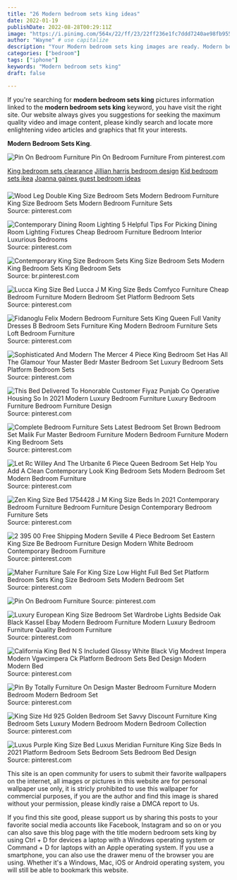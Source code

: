 ```yaml
---
title: "26 Modern bedroom sets king ideas"
date: 2022-01-19
publishDate: 2022-08-28T00:29:11Z
image: "https://i.pinimg.com/564x/22/ff/23/22ff236e1fc7ddd7240ae98fb955e26f.jpg"
author: "Wayne" # use capitalize
description: "Your Modern bedroom sets king images are ready. Modern bedroom sets king are a topic that is being searched for and liked by netizens today. You can Download the Modern bedroom sets king files here. Get all royalty-free photos."
categories: ["bedroom"]
tags: ["iphone"]
keywords: "Modern bedroom sets king"
draft: false

---
```


If you're searching for **modern bedroom sets king** pictures information linked to the **modern bedroom sets king** keyword, you have visit the right  site.  Our website always  gives you  suggestions  for seeking  the maximum  quality video and image  content, please kindly search and locate more enlightening video articles and graphics  that fit your interests.

**Modern Bedroom Sets King**. 

![Pin On Bedroom Furniture](https://i.pinimg.com/originals/20/e2/fa/20e2facb3ac11fa28ad9808cd27ebf20.jpg "Pin On Bedroom Furniture")
Pin On Bedroom Furniture From pinterest.com

[King bedroom sets clearance](/king-bedroom-sets-clearance/)
[Jillian harris bedroom design](/jillian-harris-bedroom-design/)
[Kid bedroom sets ikea](/kid-bedroom-sets-ikea/)
[Joanna gaines guest bedroom ideas](/joanna-gaines-guest-bedroom-ideas/)



### 

 


![Wood Leg Double King Size Bedroom Sets Modern Bedroom Furniture King Size Bedroom Sets Modern Bedroom Furniture Sets](https://i.pinimg.com/originals/0e/7d/9a/0e7d9aaf33f5cc991e0183510d6a9374.jpg "Wood Leg Double King Size Bedroom Sets Modern Bedroom Furniture King Size Bedroom Sets Modern Bedroom Furniture Sets")
Source: pinterest.com

 

![Contemporary Dining Room Lighting 5 Helpful Tips For Picking Dining Room Lighting Fixtures Cheap Bedroom Furniture Bedroom Interior Luxurious Bedrooms](https://i.pinimg.com/originals/7b/b3/61/7bb36170b8e612f3cbf4bf8781c3c0a9.jpg "Contemporary Dining Room Lighting 5 Helpful Tips For Picking Dining Room Lighting Fixtures Cheap Bedroom Furniture Bedroom Interior Luxurious Bedrooms")
Source: pinterest.com

 

![Contemporary King Size Bedroom Sets King Size Bedroom Sets Modern King Bedroom Sets King Bedroom Sets](https://i.pinimg.com/originals/84/29/a0/8429a0d915978556f6a1fb54475b29d2.jpg "Contemporary King Size Bedroom Sets King Size Bedroom Sets Modern King Bedroom Sets King Bedroom Sets")
Source: br.pinterest.com

 

![Lucca King Size Bed Lucca J M King Size Beds Comfyco Furniture Cheap Bedroom Furniture Modern Bedroom Set Platform Bedroom Sets](https://i.pinimg.com/736x/f2/1b/75/f21b7554eb6caf264efa65e7b3e5aac8.jpg "Lucca King Size Bed Lucca J M King Size Beds Comfyco Furniture Cheap Bedroom Furniture Modern Bedroom Set Platform Bedroom Sets")
Source: pinterest.com

 

![Fidanoglu Felix Modern Bedroom Furniture Sets King Queen Full Vanity Dresses B Bedroom Sets Furniture King Modern Bedroom Furniture Sets Loft Bedroom Furniture](https://i.pinimg.com/736x/ea/8b/ba/ea8bba05b5d71e7e843303c45a3b1085.jpg "Fidanoglu Felix Modern Bedroom Furniture Sets King Queen Full Vanity Dresses B Bedroom Sets Furniture King Modern Bedroom Furniture Sets Loft Bedroom Furniture")
Source: pinterest.com

 

![Sophisticated And Modern The Mercer 4 Piece King Bedroom Set Has All The Glamour Your Master Bedr Master Bedroom Set Luxury Bedroom Sets Platform Bedroom Sets](https://i.pinimg.com/564x/3d/b9/05/3db905adc5053f32b009891f32237121.jpg "Sophisticated And Modern The Mercer 4 Piece King Bedroom Set Has All The Glamour Your Master Bedr Master Bedroom Set Luxury Bedroom Sets Platform Bedroom Sets")
Source: pinterest.com

 

![This Bed Delivered To Honorable Customer Fiyaz Punjab Co Operative Housing So In 2021 Modern Luxury Bedroom Furniture Luxury Bedroom Furniture Bedroom Furniture Design](https://i.pinimg.com/564x/2b/64/76/2b6476dff58457b6a7b74654e4a9e456.jpg "This Bed Delivered To Honorable Customer Fiyaz Punjab Co Operative Housing So In 2021 Modern Luxury Bedroom Furniture Luxury Bedroom Furniture Bedroom Furniture Design")
Source: pinterest.com

 

![Complete Bedroom Furniture Sets Latest Bedroom Set Brown Bedroom Set Malik Fur Master Bedroom Furniture Modern Bedroom Furniture Modern King Bedroom Sets](https://i.pinimg.com/originals/28/c5/e5/28c5e555ed55ceba28d4c9d072c1b1b9.jpg "Complete Bedroom Furniture Sets Latest Bedroom Set Brown Bedroom Set Malik Fur Master Bedroom Furniture Modern Bedroom Furniture Modern King Bedroom Sets")
Source: pinterest.com

 

![Let Rc Willey And The Urbanite 6 Piece Queen Bedroom Set Help You Add A Clean Contemporary Look King Bedroom Sets Modern Bedroom Set Modern Bedroom Furniture](https://i.pinimg.com/originals/79/12/d2/7912d2532287189f0e1dd7c5beacb529.jpg "Let Rc Willey And The Urbanite 6 Piece Queen Bedroom Set Help You Add A Clean Contemporary Look King Bedroom Sets Modern Bedroom Set Modern Bedroom Furniture")
Source: pinterest.com

 

![Zen King Size Bed 1754428 J M King Size Beds In 2021 Contemporary Bedroom Furniture Bedroom Furniture Design Contemporary Bedroom Furniture Sets](https://i.pinimg.com/originals/3a/4b/c0/3a4bc03ecdbe777588cb1f3afc6adb86.jpg "Zen King Size Bed 1754428 J M King Size Beds In 2021 Contemporary Bedroom Furniture Bedroom Furniture Design Contemporary Bedroom Furniture Sets")
Source: pinterest.com

 

![2 395 00 Free Shipping Modern Seville 4 Piece Bedroom Set Eastern King Size Be Bedroom Furniture Design Modern White Bedroom Contemporary Bedroom Furniture](https://i.pinimg.com/564x/98/fa/95/98fa951eabdcfb77ba4974b0eaee76eb.jpg "2 395 00 Free Shipping Modern Seville 4 Piece Bedroom Set Eastern King Size Be Bedroom Furniture Design Modern White Bedroom Contemporary Bedroom Furniture")
Source: pinterest.com

 

![Maher Furniture Sale For King Size Low Hight Full Bed Set Platform Bedroom Sets King Size Bedroom Sets Modern Bedroom Set](https://i.pinimg.com/originals/cf/33/47/cf33475ec7c5d4f91726687b63159bb3.jpg "Maher Furniture Sale For King Size Low Hight Full Bed Set Platform Bedroom Sets King Size Bedroom Sets Modern Bedroom Set")
Source: pinterest.com

 

![Pin On Bedroom Furniture](https://i.pinimg.com/originals/20/e2/fa/20e2facb3ac11fa28ad9808cd27ebf20.jpg "Pin On Bedroom Furniture")
Source: pinterest.com

 

![Luxury European King Size Bedroom Set Wardrobe Lights Bedside Oak Black Kassel Ebay Modern Bedroom Furniture Modern Luxury Bedroom Furniture Quality Bedroom Furniture](https://i.pinimg.com/originals/df/24/e6/df24e643e869febfb1c4edc9969975b6.jpg "Luxury European King Size Bedroom Set Wardrobe Lights Bedside Oak Black Kassel Ebay Modern Bedroom Furniture Modern Luxury Bedroom Furniture Quality Bedroom Furniture")
Source: pinterest.com

 

![California King Bed N S Included Glossy White Black Vig Modrest Impera Modern Vgwcimpera Ck Platform Bedroom Sets Bed Design Modern Modern Bed](https://i.pinimg.com/736x/04/ea/53/04ea539ab42e5e1defc51b8cfabb364f.jpg "California King Bed N S Included Glossy White Black Vig Modrest Impera Modern Vgwcimpera Ck Platform Bedroom Sets Bed Design Modern Modern Bed")
Source: pinterest.com

 

![Pin By Totally Furniture On Design Master Bedroom Furniture Modern Bedroom Modern Bedroom Set](https://i.pinimg.com/originals/1b/1a/03/1b1a037b98dc893e8383ff3a52ac0be6.jpg "Pin By Totally Furniture On Design Master Bedroom Furniture Modern Bedroom Modern Bedroom Set")
Source: pinterest.com

 

![King Size Hd 925 Golden Bedroom Set Savvy Discount Furniture King Bedroom Sets Luxury Modern Bedroom Modern Bedroom Collection](https://i.pinimg.com/originals/34/03/4b/34034be24529c42f0b5efcfc145393fd.jpg "King Size Hd 925 Golden Bedroom Set Savvy Discount Furniture King Bedroom Sets Luxury Modern Bedroom Modern Bedroom Collection")
Source: pinterest.com

 

![Luxus Purple King Size Bed Luxus Meridian Furniture King Size Beds In 2021 Platform Bedroom Sets Bedroom Sets Bedroom Bed Design](https://i.pinimg.com/564x/22/ff/23/22ff236e1fc7ddd7240ae98fb955e26f.jpg "Luxus Purple King Size Bed Luxus Meridian Furniture King Size Beds In 2021 Platform Bedroom Sets Bedroom Sets Bedroom Bed Design")
Source: pinterest.com

 

This site is an open community for users to submit their favorite wallpapers on the internet, all images or pictures in this website are for personal wallpaper use only, it is stricly prohibited to use this wallpaper for commercial purposes, if you are the author and find this image is shared without your permission, please kindly raise a DMCA report to Us.

If you find this site good, please support us by sharing this posts to your favorite social media accounts like Facebook, Instagram and so on or you can also save this blog page with the title modern bedroom sets king by using Ctrl + D for devices a laptop with a Windows operating system or Command + D for laptops with an Apple operating system. If you use a smartphone, you can also use the drawer menu of the browser you are using. Whether it's a Windows, Mac, iOS or Android operating system, you will still be able to bookmark this website.
